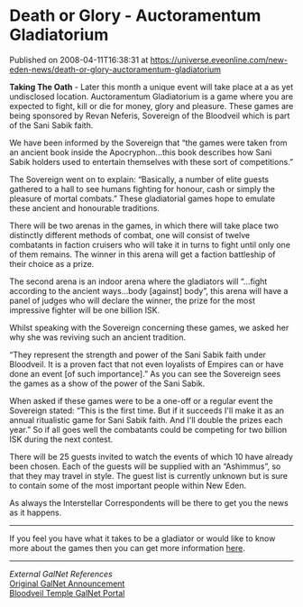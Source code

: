 # Death or Glory  -  Auctoramentum Gladiatorium
Published on 2008-04-11T16:38:31 at https://universe.eveonline.com/new-eden-news/death-or-glory-auctoramentum-gladiatorium

**Taking The Oath** \- Later this month a unique event will take place at a as yet undisclosed location. Auctoramentum Gladiatorium is a game where you are expected to fight, kill or die for money, glory and pleasure. These games are being sponsored by Revan Neferis, Sovereign of the Bloodveil which is part of the Sani Sabik faith. 

We have been informed by the Sovereign that “the games were taken from an ancient book inside the Apocryphon...this book describes how Sani Sabik holders used to entertain themselves with these sort of competitions.” 

The Sovereign went on to explain: “Basically, a number of elite guests gathered to a hall to see humans fighting for honour, cash or simply the pleasure of mortal combats.” These gladiatorial games hope to emulate these ancient and honourable traditions. 

There will be two arenas in the games, in which there will take place two distinctly different methods of combat, one will consist of twelve combatants in faction cruisers who will take it in turns to fight until only one of them remains. The winner in this arena will get a faction battleship of their choice as a prize. 

The second arena is an indoor arena where the gladiators will “...fight according to the ancient ways...body [against] body”, this arena will have a panel of judges who will declare the winner, the prize for the most impressive fighter will be one billion ISK. 

Whilst speaking with the Sovereign concerning these games, we asked her why she was reviving such an ancient tradition. 

“They represent the strength and power of the Sani Sabik faith under Bloodveil. It is a proven fact that not even loyalists of Empires can or have done an event [of such importance].” As you can see the Sovereign sees the games as a show of the power of the Sani Sabik. 

When asked if these games were to be a one-off or a regular event the Sovereign stated: “This is the first time. But if it succeeds I'll make it as an annual ritualistic game for Sani Sabik faith. And I'll double the prizes each year.” So if all goes well the combatants could be competing for two billion ISK during the next contest. 

There will be 25 guests invited to watch the events of which 10 have already been chosen. Each of the guests will be supplied with an “Ashimmus”, so that they may travel in style. The guest list is currently unknown but is sure to contain some of the most important people within New Eden. 

As always the Interstellar Correspondents will be there to get you the news as it happens. 

* * *

If you feel you have what it takes to be a gladiator or would like to know more about the games then you can get more information [ here](http://myeve.eve-online.com/ingameboard.asp?a=topic&threadID=737980). 

* * *

_External GalNet References_  
[Original GalNet Announcement](http://myeve.eve-online.com/ingameboard.asp?a=topic&threadID=737980)  
[Bloodveil Temple GalNet Portal](http://www.eve-roleplayers.com/)
